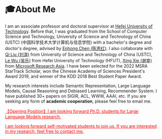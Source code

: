 # 🎓About Me
I am an associate professor and doctoral supervisor at [Hefei University of Technology](https://www.hfut.edu.cn/). Before that, I was graduated from the School of Computer Science and Technology, University of Science and Technology of China (USTC) (中国科学技术大学计算机与信息学院) with a bachelor's degree and doctor's degree, advised by [Enhong Chen (陈恩红)](http://staff.ustc.edu.cn/~cheneh/). I also collaborate with [Qi Liu (刘淇)](http://staff.ustc.edu.cn/~qiliuql/) from University of Science and Technology of China (USTC), [Le Wu (吴乐)](https://le-wu.com/) from Hefei University of Technology (HFUT), [Xing Xie (谢幸)](https://www.microsoft.com/en-us/research/people/xingx/) from  [Microsoft Research Asia](https://www.microsoft.com/en-us/research/group/social-computing-beijing/). 
I have been selected for the 2022 MSRA StarTrack Scholar,  won the Chinese Academy of Sciences President's Award 2019, and winner of the KDD 2018 Best Student Paper Award.

My research interests include Semantic Representation, Large Language Models, Causal Reasoning and Debiased Learning, Recommender System. I have published 30+ papers on SIGIR, ACL, WWW, AAAI, etc. If you are seeking any form of **academic cooperation**, please feel free to email me.

 [<font color=Red><u>【Opening Position】I am looking forward Ph.D. students for Large Language Models research. </u></font>](mailto:zhang1028kun@gmail.com) 

[<font color=Red><u>I am looking forward self-motivated students to join us. If you are interested in my research, feel free to contact me.</u></font>](mailto:zhang1028kun@gmail.com)
